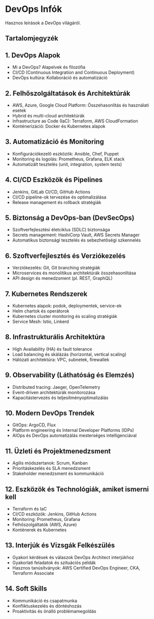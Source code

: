 # DevOps Infók

Hasznos leírások a DevOps világáról.


## Tartalomjegyzék

## **1. DevOps Alapok**
- Mi a DevOps? Alapelvek és filozófia
- CI/CD (Continuous Integration and Continuous Deployment)
- DevOps kultúra: Kollaboráció és automatizáció

## **2. Felhőszolgáltatások és Architektúrák**
- AWS, Azure, Google Cloud Platform: Összehasonlítás és használati esetek
- Hybrid és multi-cloud architektúrák
- Infrastructure as Code (IaC): Terraform, AWS CloudFormation
- Konténerizáció: Docker és Kubernetes alapok

## **3. Automatizáció és Monitoring**
- Konfigurációkezelő eszközök: Ansible, Chef, Puppet
- Monitoring és logolás: Prometheus, Grafana, ELK stack
- Automatizált tesztelés (unit, integration, system tests)

## **4. CI/CD Eszközök és Pipelines**
- Jenkins, GitLab CI/CD, GitHub Actions
- CI/CD pipeline-ok tervezése és optimalizálása
- Release management és rollback stratégiák

## **5. Biztonság a DevOps-ban (DevSecOps)**
- Szoftverfejlesztési életciklus (SDLC) biztonsága
- Secrets management: HashiCorp Vault, AWS Secrets Manager
- Automatikus biztonsági tesztelés és sebezhetőségi szkennelés

## **6. Szoftverfejlesztés és Verziókezelés**
- Verziókezelés: Git, Git branching stratégiák
- Microservices és monolitikus architektúrák összehasonlítása
- API design és menedzsment (pl. REST, GraphQL)

## **7. Kubernetes Rendszerek**
- Kubernetes alapok: podok, deploymentek, service-ek
- Helm chartok és operátorok
- Kubernetes cluster monitoring és scaling stratégiák
- Service Mesh: Istio, Linkerd

## **8. Infrastrukturális Architektúra**
- High Availability (HA) és fault tolerance
- Load balancing és skálázás (horizontal, vertical scaling)
- Hálózati architektúra: VPC, subnetek, firewallek

## **9. Observability (Láthatóság és Elemzés)**
- Distributed tracing: Jaeger, OpenTelemetry
- Event-driven architektúrák monitorozása
- Kapacitástervezés és teljesítményoptimalizálás

## **10. Modern DevOps Trendek**
- GitOps: ArgoCD, Flux
- Platform engineering és Internal Developer Platforms (IDPs)
- AIOps és DevOps automatizálás mesterséges intelligenciával

## **11. Üzleti és Projektmenedzsment**
- Agilis módszertanok: Scrum, Kanban
- Prioritáskezelés és SLA menedzsment
- Stakeholder menedzsment és kommunikáció

## **12. Eszközök és Technológiák, amiket ismerni kell**
- Terraform és IaC
- CI/CD eszközök: Jenkins, GitHub Actions
- Monitoring: Prometheus, Grafana
- Felhőszolgáltatók (AWS, Azure)
- Konténerek és Kubernetes

## **13. Interjúk és Vizsgák Felkészülés**
- Gyakori kérdések és válaszok DevOps Architect interjúkhoz
- Gyakorlati feladatok és szituációs példák
- Hasznos tanúsítványok: AWS Certified DevOps Engineer, CKA, Terraform Associate

## **14. Soft Skills**
- Kommunikáció és csapatmunka
- Konfliktuskezelés és döntéshozás
- Proaktivitás és önálló problémamegoldás
